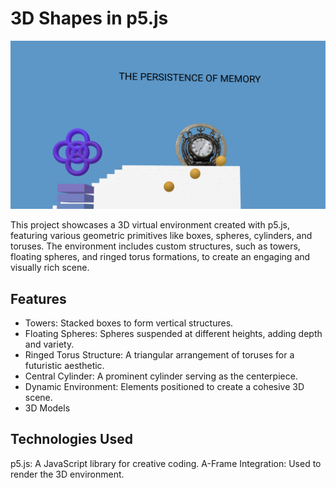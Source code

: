 # 3D Shapes in p5.js

![Project Preview](3d.png)

This project showcases a 3D virtual environment created with p5.js, featuring various geometric primitives like boxes, spheres, cylinders, and toruses. The environment includes custom structures, such as towers, floating spheres, and ringed torus formations, to create an engaging and visually rich scene.

## Features
- Towers: Stacked boxes to form vertical structures.
- Floating Spheres: Spheres suspended at different heights, adding depth and variety.
- Ringed Torus Structure: A triangular arrangement of toruses for a futuristic aesthetic.
- Central Cylinder: A prominent cylinder serving as the centerpiece.
- Dynamic Environment: Elements positioned to create a cohesive 3D scene.
- 3D Models
  
## Technologies Used

p5.js: A JavaScript library for creative coding.
A-Frame Integration: Used to render the 3D environment.
